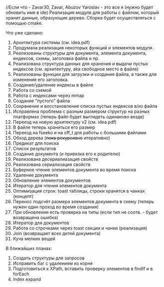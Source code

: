 //Если что - Zavar30, Zavar, Abuzov Yaroslav - это все я (нужно будет обновить имя в ide)
Реализация модуля для работы с файлом, который хранит данные, образующие дерево. Сборка будет осуществляться с помощью cmake.

Что уже сделано:
1) Архитектура системы (см. idea.pdf)
2) Продумана реализация некоторых функций и элементов модуля.
3) Реализованы структуры для документа, элемента документа, индексов, схемы, заголовка файла и пр.
4) Реализована структура данных для хранения и выдачи пустых индексов (см. архитектуру, aka свободное место в файле)
5) Реализованы функции для загрузки и создания файла, а также для изменения его заголовка.
6) Создание/удаление индексы в файле
7) Работа со схемой
8) Работа с индексами через mmap
9) Создание "пустого" файла 
10) Сохранение и восстановление списка пустых индексов в/из файла
11) Исправлена проблема с разным размером структур на разных платформах (теперь файл будет выглядеть одинаково везде)
12) Переезд на новую архитектуру v2 (см. idea.pdf)
13) В файле теперь храниться его размер
14) Переезд на fseeko и на off_t для работы с большими файлами
15) Обход дерева (~~пока рекурсивно~~ итеративно)
16) Предикат для поиска
17) Список результатов
18) Создание документа (и привязка его к родителю)
19) Реализована десериалиазация свойств
20) Реализована сериализация свойств
21) Буферное чтение элементов документа во время поиска
22) Удаление документа
23) Обновление элементов документов
24) Итератор для чтения элементов документа
25) Оптимизация строк: toast таблицы, строки хранятся в чанках (концепт)
26) Перенос подсчёт размера элементов документа в схему (теперь нужен один проход во время создания)
27) При обновлении есть проверка на типы (если тип не соотв. - будет возвращена ошибка)
28) Итератор для документов
29) Работа со строчками через toast секции и чанки (реализация)
30) Join (возвращает всех детей документа)
31) Куча мелких вещей

В ближайших планах:
1) Создать структуры для запросов
2) Исправить баг с удалением из корня
3) Подготовиться к XPath, вставить проверку элементов в findIf и в forEach
4) Index expand

